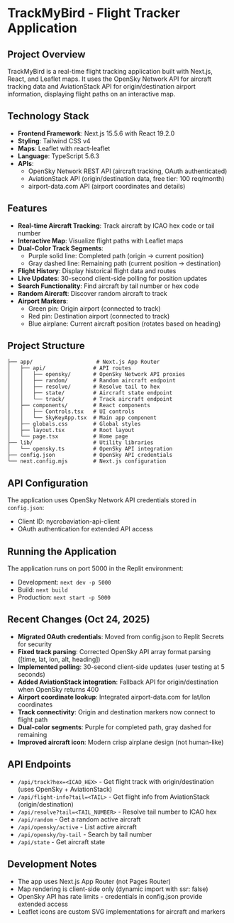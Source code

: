 # TrackMyBird - Flight Tracker Application

## Project Overview
TrackMyBird is a real-time flight tracking application built with Next.js, React, and Leaflet maps. It uses the OpenSky Network API for aircraft tracking data and AviationStack API for origin/destination airport information, displaying flight paths on an interactive map.

## Technology Stack
- **Frontend Framework**: Next.js 15.5.6 with React 19.2.0
- **Styling**: Tailwind CSS v4
- **Maps**: Leaflet with react-leaflet
- **Language**: TypeScript 5.6.3
- **APIs**: 
  - OpenSky Network REST API (aircraft tracking, OAuth authenticated)
  - AviationStack API (origin/destination data, free tier: 100 req/month)
  - airport-data.com API (airport coordinates and details)

## Features
- **Real-time Aircraft Tracking**: Track aircraft by ICAO hex code or tail number
- **Interactive Map**: Visualize flight paths with Leaflet maps
- **Dual-Color Track Segments**: 
  - Purple solid line: Completed path (origin → current position)
  - Gray dashed line: Remaining path (current position → destination)
- **Flight History**: Display historical flight data and routes
- **Live Updates**: 30-second client-side polling for position updates
- **Search Functionality**: Find aircraft by tail number or hex code
- **Random Aircraft**: Discover random aircraft to track
- **Airport Markers**: 
  - Green pin: Origin airport (connected to track)
  - Red pin: Destination airport (connected to track)
  - Blue airplane: Current aircraft position (rotates based on heading)

## Project Structure
```
├── app/                    # Next.js App Router
│   ├── api/               # API routes
│   │   ├── opensky/       # OpenSky Network API proxies
│   │   ├── random/        # Random aircraft endpoint
│   │   ├── resolve/       # Resolve tail to hex
│   │   ├── state/         # Aircraft state endpoint
│   │   └── track/         # Track aircraft endpoint
│   ├── components/        # React components
│   │   ├── Controls.tsx   # UI controls
│   │   └── SkyKeyApp.tsx  # Main app component
│   ├── globals.css        # Global styles
│   ├── layout.tsx         # Root layout
│   └── page.tsx           # Home page
├── lib/                   # Utility libraries
│   └── opensky.ts         # OpenSky API integration
├── config.json            # OpenSky API credentials
└── next.config.mjs        # Next.js configuration
```

## API Configuration
The application uses OpenSky Network API credentials stored in `config.json`:
- Client ID: nycrobaviation-api-client
- OAuth authentication for extended API access

## Running the Application
The application runs on port 5000 in the Replit environment:
- Development: `next dev -p 5000`
- Build: `next build`
- Production: `next start -p 5000`

## Recent Changes (Oct 24, 2025)
- **Migrated OAuth credentials**: Moved from config.json to Replit Secrets for security
- **Fixed track parsing**: Corrected OpenSky API array format parsing ([time, lat, lon, alt, heading])
- **Implemented polling**: 30-second client-side updates (user testing at 5 seconds)
- **Added AviationStack integration**: Fallback API for origin/destination when OpenSky returns 400
- **Airport coordinate lookup**: Integrated airport-data.com for lat/lon coordinates
- **Track connectivity**: Origin and destination markers now connect to flight path
- **Dual-color segments**: Purple for completed path, gray dashed for remaining
- **Improved aircraft icon**: Modern crisp airplane design (not human-like)

## API Endpoints
- `/api/track?hex=<ICAO_HEX>` - Get flight track with origin/destination (uses OpenSky + AviationStack)
- `/api/flight-info?tail=<TAIL>` - Get flight info from AviationStack (origin/destination)
- `/api/resolve?tail=<TAIL_NUMBER>` - Resolve tail number to ICAO hex
- `/api/random` - Get a random active aircraft
- `/api/opensky/active` - List active aircraft
- `/api/opensky/by-tail` - Search by tail number
- `/api/state` - Get aircraft state

## Development Notes
- The app uses Next.js App Router (not Pages Router)
- Map rendering is client-side only (dynamic import with ssr: false)
- OpenSky API has rate limits - credentials in config.json provide extended access
- Leaflet icons are custom SVG implementations for aircraft and markers
